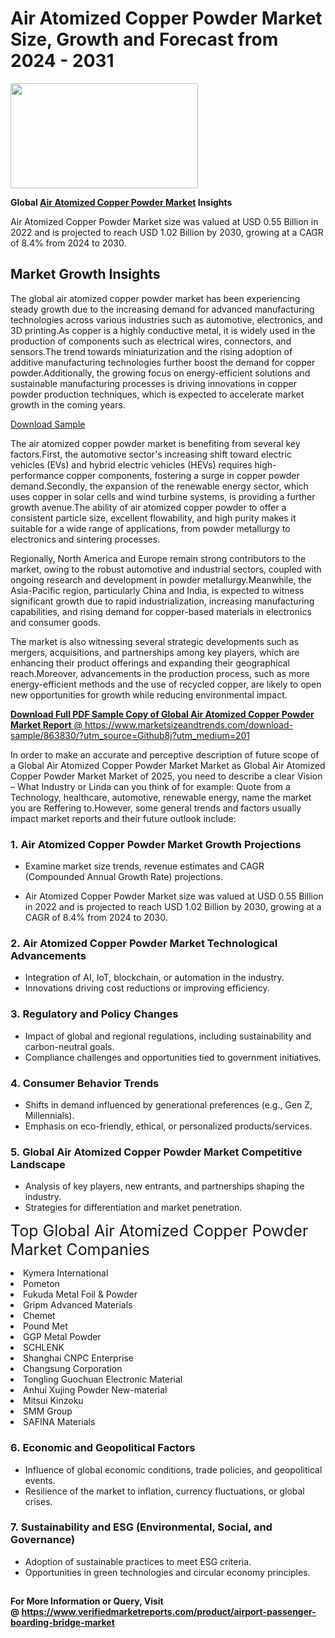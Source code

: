<H1>Air Atomized Copper Powder Market Size, Growth and Forecast from 2024 - 2031</H1><img class="aligncenter size-medium wp-image-584254" src="https://thirdeyenews.in/wp-content/uploads/2024/09/Global-Market-Research-300x168.jpeg" alt="" width="300" height="168" /><p><strong>Global&nbsp;<a href="https://www.marketsizeandtrends.com/download-sample/863830/?utm_source=Github8j?utm_medium=201">Air Atomized Copper Powder Market</a> Insights</strong></p><p>Air Atomized Copper Powder Market size was valued at USD 0.55 Billion in 2022 and is projected to reach USD 1.02 Billion by 2030, growing at a CAGR of 8.4% from 2024 to 2030.</p><p><h2>Market Growth Insights</h2> <p>The global air atomized copper powder market has been experiencing steady growth due to the increasing demand for advanced manufacturing technologies across various industries such as automotive, electronics, and 3D printing.As copper is a highly conductive metal, it is widely used in the production of components such as electrical wires, connectors, and sensors.The trend towards miniaturization and the rising adoption of additive manufacturing technologies further boost the demand for copper powder.Additionally, the growing focus on energy-efficient solutions and sustainable manufacturing processes is driving innovations in copper powder production techniques, which is expected to accelerate market growth in the coming years.</p> <p><a href="download_sample_link">Download Sample</a></p> <p>The air atomized copper powder market is benefiting from several key factors.First, the automotive sector's increasing shift toward electric vehicles (EVs) and hybrid electric vehicles (HEVs) requires high-performance copper components, fostering a surge in copper powder demand.Secondly, the expansion of the renewable energy sector, which uses copper in solar cells and wind turbine systems, is providing a further growth avenue.The ability of air atomized copper powder to offer a consistent particle size, excellent flowability, and high purity makes it suitable for a wide range of applications, from powder metallurgy to electronics and sintering processes.</p> <p>Regionally, North America and Europe remain strong contributors to the market, owing to the robust automotive and industrial sectors, coupled with ongoing research and development in powder metallurgy.Meanwhile, the Asia-Pacific region, particularly China and India, is expected to witness significant growth due to rapid industrialization, increasing manufacturing capabilities, and rising demand for copper-based materials in electronics and consumer goods.</p> <p>The market is also witnessing several strategic developments such as mergers, acquisitions, and partnerships among key players, which are enhancing their product offerings and expanding their geographical reach.Moreover, advancements in the production process, such as more energy-efficient methods and the use of recycled copper, are likely to open new opportunities for growth while reducing environmental impact.</p> <p><a href="get_more_link"></p><p><span class=""><strong>Download Full PDF Sample Copy of Global Air Atomized Copper Powder Market Report</strong> @ <a href="https://www.marketsizeandtrends.com/download-sample/863830/?utm_source=Github8j?utm_medium=201" target="_blank">https://www.marketsizeandtrends.com/download-sample/863830/?utm_source=Github8j?utm_medium=201</a></span></p><p>In order to make an accurate and perceptive description of future scope of a Global&nbsp;Air Atomized Copper Powder Market Market as Global&nbsp;Air Atomized Copper Powder Market Market of 2025, you need to describe a clear Vision &ndash; What Industry or Linda can you think of for example: Quote from a Technology, healthcare, automotive, renewable energy, name the market you are Reffering to.However, some general trends and factors usually impact market reports and their future outlook include:</p><h3>1.&nbsp;<strong>Air Atomized Copper Powder Market Growth Projections</strong></h3><ul><li>Examine market size trends, revenue estimates and CAGR (Compounded Annual Growth Rate) projections.</li><li><p>Air Atomized Copper Powder Market size was valued at USD 0.55 Billion in 2022 and is projected to reach USD 1.02 Billion by 2030, growing at a CAGR of 8.4% from 2024 to 2030.</p></li></ul><h3>2.&nbsp;<strong>Air Atomized Copper Powder Market Technological Advancements</strong></h3><ul><li>Integration of AI, IoT, blockchain, or automation in the industry.</li><li>Innovations driving cost reductions or improving efficiency.</li></ul><h3>3.&nbsp;<strong>Regulatory and Policy Changes</strong></h3><ul><li>Impact of global and regional regulations, including sustainability and carbon-neutral goals.</li><li>Compliance challenges and opportunities tied to government initiatives.</li></ul><h3>4.&nbsp;<strong>Consumer Behavior Trends</strong></h3><ul><li>Shifts in demand influenced by generational preferences (e.g., Gen Z, Millennials).</li><li>Emphasis on eco-friendly, ethical, or personalized products/services.</li></ul><h3>5.&nbsp;<strong>Global Air Atomized Copper Powder Market Competitive Landscape</strong></h3><ul><li>Analysis of key players, new entrants, and partnerships shaping the industry.</li><li>Strategies for differentiation and market penetration.</li></ul><p data-pm-slice="1 1 []"><span style="color: inherit; font-family: inherit; font-size: 25px;">Top Global Air Atomized Copper Powder Market Companies</span></p><div class="" data-test-id=""><p><li>Kymera International</li><li> Pometon</li><li> Fukuda Metal Foil & Powder</li><li> Gripm Advanced Materials</li><li> Chemet</li><li> Pound Met</li><li> GGP Metal Powder</li><li> SCHLENK</li><li> Shanghai CNPC Enterprise</li><li> Changsung Corporation</li><li> Tongling Guochuan Electronic Material</li><li> Anhui Xujing Powder New-material</li><li> Mitsui Kinzoku</li><li> SMM Group</li><li> SAFINA Materials</li></p></div><h3>6.&nbsp;<strong>Economic and Geopolitical Factors</strong></h3><ul><li>Influence of global economic conditions, trade policies, and geopolitical events.</li><li>Resilience of the market to inflation, currency fluctuations, or global crises.</li></ul><h3>7.&nbsp;<strong>Sustainability and ESG (Environmental, Social, and Governance)</strong></h3><ul><li>Adoption of sustainable practices to meet ESG criteria.</li><li>Opportunities in green technologies and circular economy principles.</li></ul><h2><strong style="font-size: 14px;">For More Information or Query, Visit @&nbsp;</strong><a style="background-color: #ffffff; font-size: 14px;" href="https://www.marketsizeandtrends.com/report/air-atomized-copper-powder-market/" target="_blank">https://www.verifiedmarketreports.com/product/airport-passenger-boarding-bridge-market</a></h2>